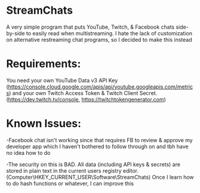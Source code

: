 # StreamChats
A very simple program that puts YouTube, Twitch, &amp; Facebook chats side-by-side to easily read when multistreaming. I hate the lack of customization on alternative restreaming chat programs, so I decided to make this instead

# Requirements:

You need your own YouTube Data v3 API Key (https://console.cloud.google.com/apis/api/youtube.googleapis.com/metrics) and your own Twitch Access Token & Twitch Client Secret. (https://dev.twitch.tv/console, https://twitchtokengenerator.com)

# Known Issues:

-Facebook chat isn't working since that requires FB to review & approve my developer app which I haven't bothered to follow through on and tbh have no idea how to do

-The security on this is BAD. All data (including API keys & secrets) are stored in plain text in the current users registry editor. (Computer\HKEY_CURRENT_USER\Software\StreamChats) Once I learn how to do hash functions or whatever, I can improve this
